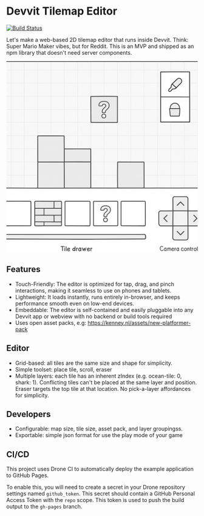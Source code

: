 # Devvit Tilemap Editor

[![Build Status](https://drone.build.ue1.snooguts.net/api/badges/kyle-maxwell/tilemapper/status.svg)](https://drone.build.ue1.snooguts.net/kyle-maxwell/tilemapper)

Let's make a web-based 2D tilemap editor that runs inside Devvit. Think: Super Mario Maker vibes, but for Reddit. This is an MVP and shipped as an npm library that doesn't need server components.

![Example Tilemap Editor](example.png)

## Features

- Touch-Friendly: The editor is optimized for tap, drag, and pinch interactions, making it seamless to use on phones and tablets.
- Lightweight: It loads instantly, runs entirely in-browser, and keeps performance smooth even on low-end devices.
- Embeddable: The editor is self-contained and easily pluggable into any Devvit app or webview with no backend or build tools required
- Uses open asset packs, e.g: https://kenney.nl/assets/new-platformer-pack

## Editor

- Grid-based: all tiles are the same size and shape for simplicity.
- Simple toolset: place tile, scroll, eraser
- Multiple layers: each tile has an inherent zIndex (e.g. ocean-tile: 0, shark: 1). Conflicting tiles can't be placed at the same layer and position. Eraser targets the top tile at that location. No pick-a-layer affordances for simplicity.

## Developers

- Configurable: map size, tile size, asset pack, and layer groupingss.
- Exportable: simple json format for use the play mode of your game

## CI/CD

This project uses Drone CI to automatically deploy the example application to GitHub Pages.

To enable this, you will need to create a secret in your Drone repository settings named `github_token`. This secret should contain a GitHub Personal Access Token with the `repo` scope. This token is used to push the build output to the `gh-pages` branch.
